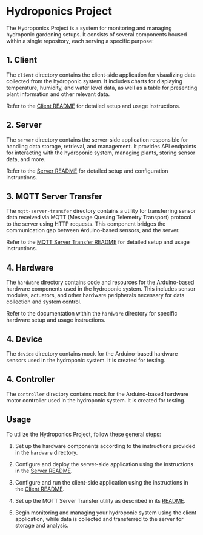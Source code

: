 # Hydroponics Project

The Hydroponics Project is a system for monitoring and managing hydroponic gardening setups. It consists of several components housed within a single repository, each serving a specific purpose:

## 1. Client

The `client` directory contains the client-side application for visualizing data collected from the hydroponic system. It includes charts for displaying temperature, humidity, and water level data, as well as a table for presenting plant information and other relevant data.

Refer to the [Client README](client/README.md) for detailed setup and usage instructions.

## 2. Server

The `server` directory contains the server-side application responsible for handling data storage, retrieval, and management. It provides API endpoints for interacting with the hydroponic system, managing plants, storing sensor data, and more.

Refer to the [Server README](server/README.md) for detailed setup and configuration instructions.

## 3. MQTT Server Transfer

The `mqtt-server-transfer` directory contains a utility for transferring sensor data received via MQTT (Message Queuing Telemetry Transport) protocol to the server using HTTP requests. This component bridges the communication gap between Arduino-based sensors, and the server.

Refer to the [MQTT Server Transfer README](mqtt-server-transfer/README.md) for detailed setup and usage instructions.

## 4. Hardware

The `hardware` directory contains code and resources for the Arduino-based hardware components used in the hydroponic system. This includes sensor modules, actuators, and other hardware peripherals necessary for data collection and system control.

Refer to the documentation within the `hardware` directory for specific hardware setup and usage instructions.

## 4. Device

The `device` directory contains mock for the Arduino-based hardware sensors used in the hydroponic system. It is created for testing.

## 4. Controller

The `controller` directory contains mock for the Arduino-based hardware motor controller used in the hydroponic system. It is created for testing.

## Usage

To utilize the Hydroponics Project, follow these general steps:

1. Set up the hardware components according to the instructions provided in the `hardware` directory.

2. Configure and deploy the server-side application using the instructions in the [Server README](server/README.md).

3. Configure and run the client-side application using the instructions in the [Client README](client/README.md).

4. Set up the MQTT Server Transfer utility as described in its [README](mqtt-server-transfer/README.md).

5. Begin monitoring and managing your hydroponic system using the client application, while data is collected and transferred to the server for storage and analysis.
